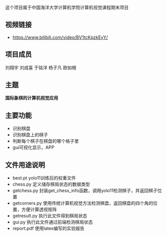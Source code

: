 
这个项目属于中国海洋大学计算机学院计算机视觉课程期末项目

## 视频链接
- https://www.bilibili.com/video/BV1tcKpzkEyY/

## 项目成员
刘翔宇
刘成喜
于铭洋
杨子凡
欧如根

## 主题
**国际象棋的计算机视觉应用**

## 主要功能
- 识别棋盘 
- 识别棋盘上的棋子 
- 判断每个棋子在棋盘的哪个格子里
- gui可视化显示，APP
## 文件用途说明
- best.pt yolo11训练后的权重文件
- chess.py 定义储存棋局状态的数据类型
- getchess.py 封装get_chess_info函数，调用yolo11检测棋子，并返回棋子位置
- getcorners.py 使用传统计算机视觉方法检测棋盘，返回棋盘的四个角的位置，方便计算透视矩阵
- getresult.py 执行此文件得到棋局状态
- gui.py 执行此文件通过前端检测棋局状态
- report.pdf 使用latex编写的实验报告
  

